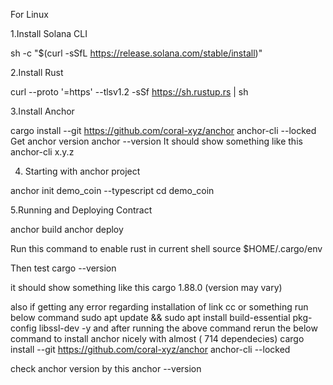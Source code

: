 For Linux 


1.Install Solana CLI

sh -c "$(curl -sSfL https://release.solana.com/stable/install)"


2.Install Rust

curl --proto '=https' --tlsv1.2 -sSf https://sh.rustup.rs | sh

3.Install Anchor

cargo install --git https://github.com/coral-xyz/anchor anchor-cli --locked
Get anchor version 
anchor --version
It should show something like this 
anchor-cli x.y.z


4. Starting with anchor project 

anchor init demo_coin --typescript
cd demo_coin

5.Running and Deploying Contract 

anchor build
anchor deploy 



Run this command to enable rust in current shell
source $HOME/.cargo/env

Then test
cargo --version

it should show something like this
cargo 1.88.0 (version may vary)


also if getting any error regarding installation of link cc or something run below command
sudo apt update && sudo apt install build-essential pkg-config libssl-dev -y
and after running the above command rerun the below command to install anchor nicely with almost ( 714 dependecies)
cargo install --git https://github.com/coral-xyz/anchor anchor-cli --locked

check anchor version by this 
anchor --version



